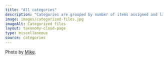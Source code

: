 ```yaml
---
title: "All categories"
description: "Categories are grouped by number of items assigned and listed alphabetically."
image: images/categorized-files.jpg
imageAlt: Categorized files
layout: taxonomy-cloud-page
type: miscellaneous
source: categories
---
```


Photo by [Mike](https://www.pexels.com/photo/beige-queen-folder-1181776/).
